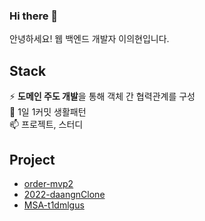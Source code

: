 ### Hi there 👋

<!--
**t1dmlgus/t1dmlgus** is a ✨ _special_ ✨ repository because its `README.md` (this file) appears on your GitHub profile.

Here are some ideas to get you started:

- 🔭 I’m currently working on ...
- 🌱 I’m currently learning ...
- 👯 I’m looking to collaborate on ...
- 🤔 I’m looking for help with ...
- 💬 Ask me about ...
- 📫 How to reach me: ...
- 😄 Pronouns: ...
- ⚡ Fun fact: ...
-->

안녕하세요! 웹 백엔드 개발자 이의현입니다.

## Stack




⚡ **도메인 주도 개발**을 통해 객체 간 협력관계를 구성 <BR>
🌱 1일 1커밋 생활패턴 <BR>
📫 프로젝트, 스터디


## Project

- [order-mvp2](https://github.com/t1dmlgus/order-mvp2)
- [2022-daangnClone](https://github.com/t1dmlgus/2022-daangnClone)
- [MSA-t1dmlgus](https://github.com/orgs/t1dmlgus-MSA/repositories)

